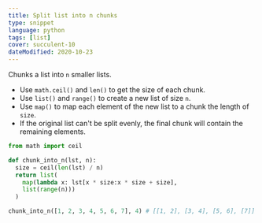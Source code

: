 ```yaml
---
title: Split list into n chunks
type: snippet
language: python
tags: [list]
cover: succulent-10
dateModified: 2020-10-23
---
```


Chunks a list into `n` smaller lists.

- Use `math.ceil()` and `len()` to get the size of each chunk.
- Use `list()` and `range()` to create a new list of size `n`.
- Use `map()` to map each element of the new list to a chunk the length of `size`.
- If the original list can't be split evenly, the final chunk will contain the remaining elements.

```py
from math import ceil

def chunk_into_n(lst, n):
  size = ceil(len(lst) / n)
  return list(
    map(lambda x: lst[x * size:x * size + size],
    list(range(n)))
  )

chunk_into_n([1, 2, 3, 4, 5, 6, 7], 4) # [[1, 2], [3, 4], [5, 6], [7]]
```
